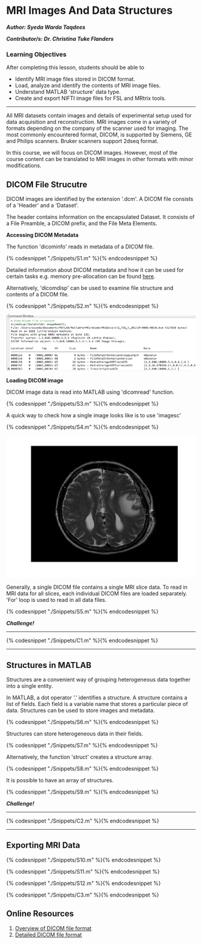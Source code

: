 # MRI Images And Data Structures

***Author: Syeda Warda Taqdees***

***Contributor/s: Dr. Christina Tuke Flanders***


### Learning Objectives

After completing this lesson, students should be able to

*   Identify MRI image files stored in DICOM format.
*   Load, analyze and identify the contents of MRI image files.
*   Understand MATLAB 'structure' data type.
*   Create and export NIFTI image files for FSL and MRtrix tools.  
_______________________________________________________________

All MRI datasets contain images and details of experimental setup used for data acquisition and reconstruction. MRI images come in a variety of formats depending on the company of the scanner used for imaging. The most commonly encountered format, DICOM, is supported by Siemens, GE and Philips scanners. Bruker scanners support 2dseq format. 

In this course, we will focus on DICOM images. However, most of the course content can be translated to MRI images in other formats with minor modifications.

## DICOM File Strucutre

DICOM images are identified by the extension '.dcm'. A DICOM file consists of a 'Header' and a 'Dataset'. 

The header contains information on the encapsulated Dataset. It consists of a File Preamble, a DICOM prefix, and the File Meta Elements. 

**Accessing DICOM Metadata**

The function 'dicominfo' reads in metadata of a DICOM file.

 {% codesnippet "./Snippets/S1.m" %}{% endcodesnippet %}

Detailed information about DICOM metadata  and how it can be used for certain tasks e.g. memory pre-allocation can be found [here](http://au.mathworks.com/company/newsletters/articles/accessing-data-in-dicom-files.html).

Alternatively, 'dicomdisp' can be used to examine file structure and contents of a DICOM file.

{% codesnippet "./Snippets/S2.m" %}{% endcodesnippet %}

![](./BookImages/DicomInfoImg.tiff)

**Loading DICOM image**

DICOM image data is read into MATLAB using 'dicomread' function.

{% codesnippet "./Snippets/S3.m" %}{% endcodesnippet %}

A quick way to check how a single image looks like is to use 'imagesc'

{% codesnippet "./Snippets/S4.m" %}{% endcodesnippet %}

![](./BookImages/SingleBrainSlice.tiff)

Generally, a single DICOM file contains a single MRI slice data. To read in MRI data for all slices, each individual DICOM files are loaded separately. 'For' loop is used to read in all data files. 

{% codesnippet "./Snippets/S5.m" %}{% endcodesnippet %}

***Challenge!***
_________________________________________________________________
{% codesnippet "./Snippets/C1.m" %}{% endcodesnippet %}
_________________________________________________________________

## Structures in MATLAB

Structures are a convenient way of grouping heterogeneous data together into a single entity.

In MATLAB, a dot operator '.' identifies a structure. A structure contains a list of fields. Each field is a variable name that stores a particular piece of data. Structures can be used to store images and metadata.
 
{% codesnippet "./Snippets/S6.m" %}{% endcodesnippet %}

Structures can store heterogeneous data in their fields.

{% codesnippet "./Snippets/S7.m" %}{% endcodesnippet %}

Alternatively, the function 'struct' creates a structure array.

{% codesnippet "./Snippets/S8.m" %}{% endcodesnippet %}
 
 It is possible to have an array of structures. 

{% codesnippet "./Snippets/S9.m" %}{% endcodesnippet %}

***Challenge!***
_________________________________________________________________
{% codesnippet "./Snippets/C2.m" %}{% endcodesnippet %}
__________________________________________________________________


## Exporting MRI Data

{% codesnippet "./Snippets/S10.m" %}{% endcodesnippet %}

{% codesnippet "./Snippets/S11.m" %}{% endcodesnippet %}

{% codesnippet "./Snippets/S12.m" %}{% endcodesnippet %}

{% codesnippet "./Snippets/C3.m" %}{% endcodesnippet %}


## Online Resources

1. [Overview of DICOM file format](https://www.leadtools.com/help/leadtools/v19/dicom/clib/introstruct.html)
2. [Detailed DICOM file format](http://dicom.nema.org/dicom/2013/output/chtml/part10/PS3.10.html)






